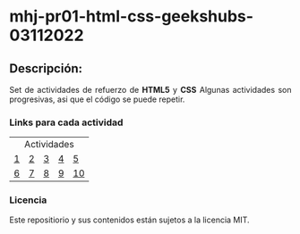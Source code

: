 # mhj-pr01-html-css-geekshubs-03112022

## Descripción:

<div style="text-align:justify">
Set de actividades de refuerzo de <b>HTML5</b> y <b>CSS</b>
Algunas actividades son progresivas, asi que el código se puede repetir.
</div>

### Links para cada actividad

<table>
    <tr>
        <td colspan="5" style="text-align:center">Actividades</td>
    </tr>
    <tr>
        <td> <a href="https://mikiexe.github.io/mhj-pr01-html-css-geekshubs-03112022/ACT01/act1.html">1</a></td>
        <td> <a href="https://mikiexe.github.io/mhj-pr01-html-css-geekshubs-03112022/ACT02/act2.html">2</a> </td>
        <td> <a href="https://mikiexe.github.io/mhj-pr01-html-css-geekshubs-03112022/ACT03/platosemana.html">3</a> </td>
        <td> <a href="https://mikiexe.github.io/mhj-pr01-html-css-geekshubs-03112022/ACT04/platosemana.html">4</a> </td>
        <td> <a href="https://mikiexe.github.io/mhj-pr01-html-css-geekshubs-03112022/ACT05/postresemana.html">5</a> </td>
    </tr>
    <tr>
        <td> <a href="https://mikiexe.github.io/mhj-pr01-html-css-geekshubs-03112022/ACT06/parquenatural/index.html">6</a> </td>
        <td> <a href="https://mikiexe.github.io/mhj-pr01-html-css-geekshubs-03112022/ACT07/parquenatural/index.html">7</a> </td>
        <td> <a href="https://mikiexe.github.io/mhj-pr01-html-css-geekshubs-03112022/ACT08/parquenatural/index.html">8</a> </td>
        <td> <a href="https://mikiexe.github.io/mhj-pr01-html-css-geekshubs-03112022/ACT09/parquenatural/index.html">9</a> </td>
        <td> <a href="https://mikiexe.github.io/mhj-pr01-html-css-geekshubs-03112022/ACT10/parquenatural/index.html">10</a> </td>
    </tr>
</table>

### Licencia

Este repositiorio y sus contenidos están sujetos a la licencia MIT.
